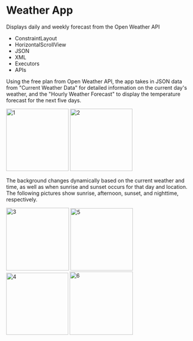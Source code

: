 # Weather App

Displays daily and weekly forecast from the Open Weather API

- ConstraintLayout
- HorizontalScrollView
- JSON
- XML
- Executors
- APIs

Using the free plan from Open Weather API, the app takes in JSON data from "Current Weather Data" for detailed information on the current day's weather, and the "Hourly Weather Forecast" to display the temperature forecast for the next five days.

<img width="168" alt="1" src="https://user-images.githubusercontent.com/115426604/200225438-75e834f9-2c21-4e6f-b2b4-ab68691adb97.png">  <img width="168" alt="2" src="https://user-images.githubusercontent.com/115426604/200225440-ec9b6c63-4514-4d1b-b462-8141440d23ce.png">

The background changes dynamically based on the current weather and time, as well as when sunrise and sunset occurs for that day and location. The following pictures show sunrise, afternoon, sunset, and nighttime, respectively.

<img width="169" alt="3" src="https://user-images.githubusercontent.com/115426604/200225441-93519a1e-2612-4ab9-84fa-a307da1275bd.png">  <img width="168" alt="5" src="https://user-images.githubusercontent.com/115426604/200225444-66cf02f4-a6d8-4fb7-b575-127171690b70.png">  <img width="167" alt="4" src="https://user-images.githubusercontent.com/115426604/200225443-aa8b210f-7fe0-4bde-a3a9-ea41d9c1676b.png">  <img width="170" alt="6" src="https://user-images.githubusercontent.com/115426604/200225447-0fc52a32-e2f4-4feb-b589-fca6176c8fb1.png">
